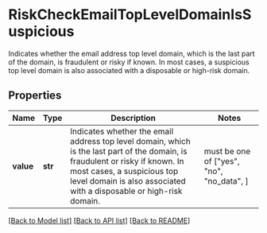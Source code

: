 # RiskCheckEmailTopLevelDomainIsSuspicious

Indicates whether the email address top level domain, which is the last part of the domain, is fraudulent or risky if known. In most cases, a suspicious top level domain is also associated with a disposable or high-risk domain.

## Properties
Name | Type | Description | Notes
------------ | ------------- | ------------- | -------------
**value** | **str** | Indicates whether the email address top level domain, which is the last part of the domain, is fraudulent or risky if known. In most cases, a suspicious top level domain is also associated with a disposable or high-risk domain. |  must be one of ["yes", "no", "no_data", ]

[[Back to Model list]](../README.md#documentation-for-models) [[Back to API list]](../README.md#documentation-for-api-endpoints) [[Back to README]](../README.md)


